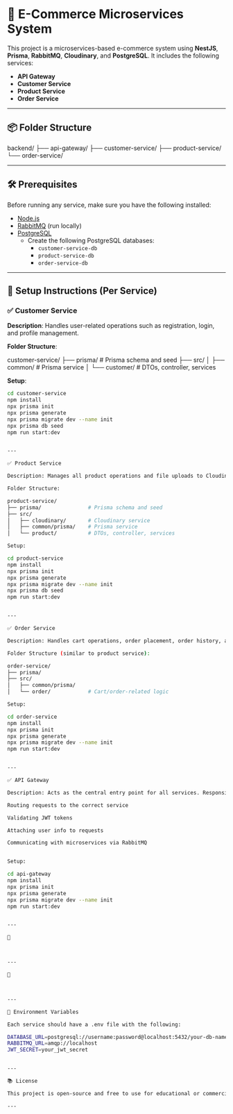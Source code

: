 
# 🛒 E-Commerce Microservices System

This project is a microservices-based e-commerce system using **NestJS**, **Prisma**, **RabbitMQ**, **Cloudinary**, and **PostgreSQL**. It includes the following services:

- **API Gateway**
- **Customer Service**
- **Product Service**
- **Order Service**

---

## 📦 Folder Structure

backend/ ├── api-gateway/ ├── customer-service/ ├── product-service/ └── order-service/

---

## 🛠 Prerequisites

Before running any service, make sure you have the following installed:

- [Node.js](https://nodejs.org/)
- [RabbitMQ](https://www.rabbitmq.com/download.html) (run locally)
- [PostgreSQL](https://www.postgresql.org/download/)
  - Create the following PostgreSQL databases:
    - `customer-service-db`
    - `product-service-db`
    - `order-service-db`

---

## 🚀 Setup Instructions (Per Service)

### ✅ Customer Service

**Description**: Handles user-related operations such as registration, login, and profile management.

**Folder Structure**:

customer-service/ ├── prisma/               # Prisma schema and seed ├── src/ │   ├── common/           # Prisma service │   └── customer/         # DTOs, controller, services

**Setup**:
```bash
cd customer-service
npm install
npx prisma init
npx prisma generate
npx prisma migrate dev --name init
npx prisma db seed
npm run start:dev


---

✅ Product Service

Description: Manages all product operations and file uploads to Cloudinary.

Folder Structure:

product-service/
├── prisma/               # Prisma schema and seed
├── src/
│   ├── cloudinary/       # Cloudinary service
│   ├── common/prisma/    # Prisma service
│   └── product/          # DTOs, controller, services

Setup:

cd product-service
npm install
npx prisma init
npx prisma generate
npx prisma migrate dev --name init
npx prisma db seed
npm run start:dev


---

✅ Order Service

Description: Handles cart operations, order placement, order history, and related actions.

Folder Structure (similar to product service):

order-service/
├── prisma/
├── src/
│   ├── common/prisma/
│   └── order/            # Cart/order-related logic

Setup:

cd order-service
npm install
npx prisma init
npx prisma generate
npx prisma migrate dev --name init
npm run start:dev


---

✅ API Gateway

Description: Acts as the central entry point for all services. Responsible for:

Routing requests to the correct service

Validating JWT tokens

Attaching user info to requests

Communicating with microservices via RabbitMQ


Setup:

cd api-gateway
npm install
npx prisma init
npx prisma generate
npx prisma migrate dev --name init
npm run start:dev


---

🧪  



---

📌  



---

🔐 Environment Variables

Each service should have a .env file with the following:

DATABASE_URL=postgresql://username:password@localhost:5432/your-db-name
RABBITMQ_URL=amqp://localhost
JWT_SECRET=your_jwt_secret


---

📚 License

This project is open-source and free to use for educational or commercial purposes.

---
 
